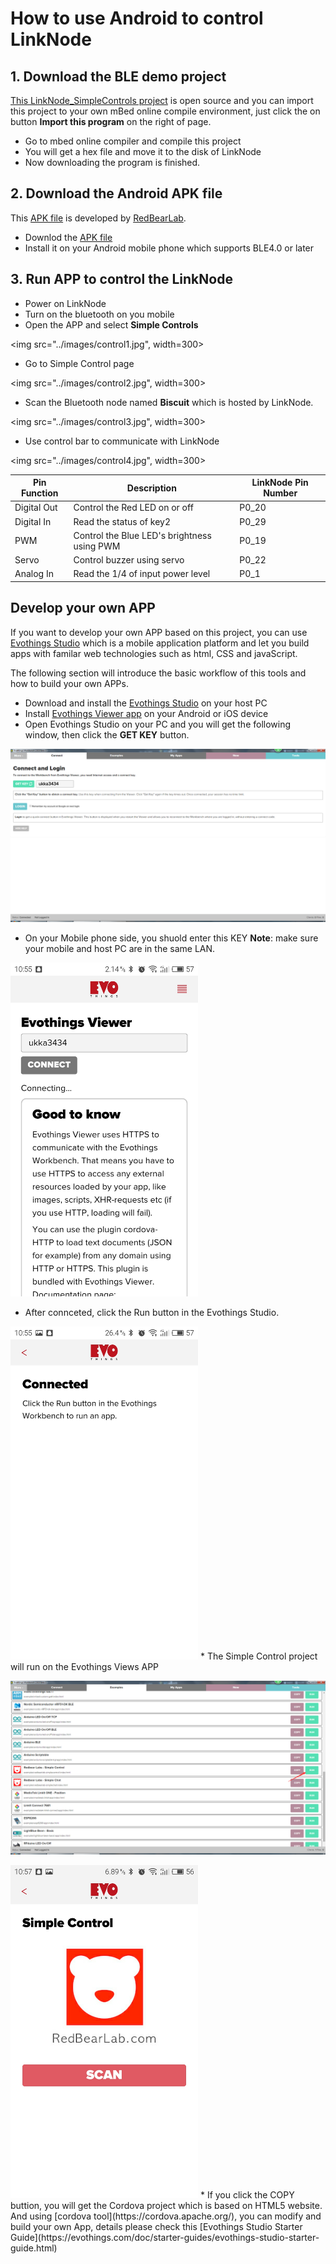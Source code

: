 # How to use Android to control LinkNode

## 1. Download the BLE demo project 
[This LinkNode_SimpleControls project](https://developer.mbed.org/users/helloqi/code/LinkNode_SimpleControls/) is open source and you can import this project to your own mBed online compile environment, just click the on button **Import this program** on the right of page.
* Go to mbed online compiler and compile this project
* You will get a hex file and move it to the disk of LinkNode
* Now downloading the program is finished. 

## 2. Download the Android APK file
This [APK file](http://redbearlab.com/blecontroller.apk) is developed by [RedBearLab](www.redbearlab.com).
* Downlod the [APK file](http://redbearlab.com/blecontroller.apk)
* Install it on your Android mobile phone which supports BLE4.0 or later

## 3. Run APP to control the LinkNode

* Power on LinkNode
* Turn on the bluetooth on you mobile
* Open the APP and select **Simple Controls**

<img src="../images/control1.jpg", width=300>
* Go to Simple Control page

<img src="../images/control2.jpg", width=300>
* Scan the Bluetooth node named **Biscuit** which is hosted by LinkNode.

<img src="../images/control3.jpg", width=300>
* Use control bar to communicate with LinkNode

<img src="../images/control4.jpg", width=300>

|Pin Function|Description|LinkNode Pin Number|
|---|---|---|
|Digital Out|Control the Red LED on or off|P0_20|
|Digital In |Read the status of key2|P0_29|
|PWM|Control the Blue LED's brightness using PWM|P0_19|
|Servo|Control buzzer using servo|P0_22|
|Analog In| Read the 1/4 of input power level|P0_1|

## Develop your own APP
If you want to develop your own APP based on this project, you can use [Evothings Studio](http://evothings.com/) which is a mobile application platform and let you build apps with familar web technologies such as html, CSS and javaScript.

The following section will introduce the basic workflow of this tools and how to build your own APPs.

* Download and install the [Evothings Studio](http://evothings.com/download/) on your host PC
* Install [Evothings Viewer app](http://evothings.com/download/) on your Android or iOS device
* Open Evothings Studio on your PC and you will get the following window, then click the **GET KEY** button.

![](../images/things2.png)
* On your Mobile phone side, you shuold enter this KEY 
**Note**: make sure your mobile and host PC are in the same LAN.

<img src="../images/things3.jpg" width=300>

* After connceted, click the Run button in the Evothings Studio.

<img src="../images/things4.jpg" width=300>
* The Simple Control project will run on the Evothings Views APP

![](../images/things5.png)

<img src="../images/things6.jpg" width=300>
* If you click the COPY buttion, you will get the Cordova project which is based on HTML5 website. And using [cordova tool](https://cordova.apache.org/), you can modify and build your own App, details please check this [Evothings Studio Starter Guide](https://evothings.com/doc/starter-guides/evothings-studio-starter-guide.html)






